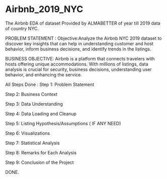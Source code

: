 # Airbnb_2019_NYC
The Airbnb EDA of dataset Provided by ALMABETTER of year till 2019 data of country NYC.


PROBLEM STATEMENT : Objective:Analyze the Airbnb NYC 2019 dataset to discover key insights that can help in understanding customer and host behavior, inform business decisions, and identify trends in the listings.

BUSINESS OBJECTIVE: Airbnb is a platform that connects travelers with hosts offering unique accommodations. With millions of listings, data analysis is crucial for security, business decisions, understanding user behavior, and enhancing the service.

All Steps Done : Step 1: Problem Statement

Step 2: Business Context

Step 3: Data Understanding

Step 4: Data Loading and Cleanup

Step 5: Listing Hypothesis/Assumptions ( IF ANY NEED)

Step 6: Visualizations

Step 7: Statistical Analysis

Step 8: Remarks for Each Analysis

Step 9: Conclusion of the Project

DONE.
